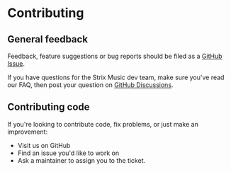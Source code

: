 # Contributing

## General feedback
Feedback, feature suggestions or bug reports should be filed as a [GitHub Issue](https://github.com/Arlodotexe/strix-music/issues/new/choose).

If you have questions for the Strix Music dev team, make sure you've read our FAQ, then post your question on [GitHub Discussions](https://github.com/Arlodotexe/strix-music/discussions).

## Contributing code

If you're looking to contribute code, fix problems, or just make an improvement:
- Visit us on GitHub
- Find an issue you'd like to work on
- Ask a maintainer to assign you to the ticket.
